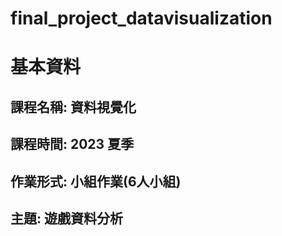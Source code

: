 # final_project_datavisualization
# 基本資料
## 課程名稱: 資料視覺化
## 課程時間: 2023 夏季
## 作業形式: 小組作業(6人小組)
## 主題: 遊戲資料分析
